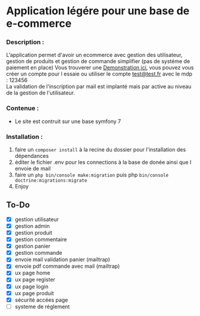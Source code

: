 # Application légére pour une base de e-commerce

### Description :
 L’application permet d'avoir un ecommerce avec gestion des utilisateur, gestion de produits et gestion de commande simplifier (pas de systéme de paiement en place)
 Vous trouverer une [Demonstration ici](https://abkff.fr/vtc/), vous pouvez vous créer un compte pour l essaie ou utiliser le compte test@test.fr avec le mdp : 123456\
 La validation de l'inscription par mail est implanté mais par active au niveau de la gestion de l'utilisateur.

### Contenue :
  * Le site est contruit sur une base symfony 7

### Installation :
  1. faire un `composer install` à la recine du dossier pour l'installation des dépendances
  2. éditer le fichier .env pour les connections à la base de donée ainsi que l envoie de mail
  3. faire un `php bin/console make:migration` puis php `bin/console doctrine:migrations:migrate`
  4. Enjoy

## To-Do
- [x] gestion utilisateur
- [x] gestion admin
- [x] gestion produit
- [x] gestion commentaire
- [x] gestion panier
- [x] gestion commande
- [x] envoie mail validation panier (mailtrap)
- [x] envoie pdf commande avec mail (mailtrap)
- [x] ux page home
- [x] ux page register
- [x] ux page login
- [x] ux page produit
- [x] sécurité accées page
- [ ] systeme de réglement
